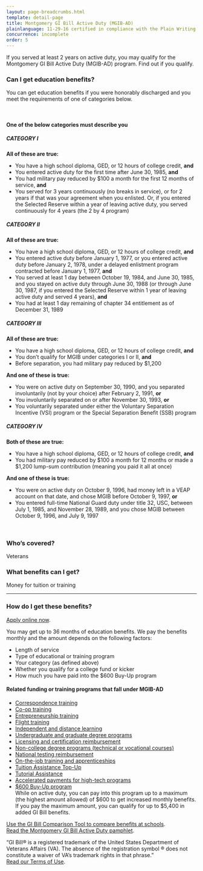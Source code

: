 ```yaml
---
layout: page-breadcrumbs.html
template: detail-page
title: Montgomery GI Bill Active Duty (MGIB-AD)
plainlanguage: 11-29-16 certified in compliance with the Plain Writing Act
concurrence: incomplete
order: 5
---
```


<div class="va-introtext">

If you served at least 2 years on active duty, you may qualify for the Montgomery GI Bill Active Duty (MGIB-AD) program. Find out if you qualify.

</div>


<div class="feature" markdown="1">

### Can I get education benefits?

You can get education benefits if you were honorably discharged and you meet the requirements of one of categories below.

<br>

#### One of the below categories must describe you

##### CATEGORY I

**All of these are true:**

-	You have a high school diploma, GED, or 12 hours of college credit, **and**
- You entered active duty for the first time after June 30, 1985, **and**
- You had military pay reduced by $100 a month for the first 12 months of service, **and**
- You served for 3 years continuously (no breaks in service), or for 2 years if that was your agreement when you enlisted. Or, if you entered the Selected Reserve within a year of leaving active duty, you served continuously for 4 years (the 2 by 4 program)

##### CATEGORY II

**All of these are true:**

-	You have a high school diploma, GED, or 12 hours of college credit, **and**
- You entered active duty before January 1, 1977, or you entered active duty before January 2, 1978, under a delayed enlistment program contracted before January 1, 1977, **and**
- You served at least 1 day between October 19, 1984, and June 30, 1985, and you stayed on active duty through June 30, 1988 (or through June 30, 1987, if you entered the Selected Reserve within 1 year of leaving active duty and served 4 years), **and**
- You had at least 1 day remaining of chapter 34 entitlement as of December 31, 1989

##### CATEGORY III

**All of these are true:**

-	You have a high school diploma, GED, or 12 hours of college credit, **and**
- You don’t qualify for MGIB under categories I or II, **and**
- Before separation, you had military pay reduced by $1,200

**And one of these is true:**

- You were on active duty on September 30, 1990, and you separated involuntarily (not by your choice) after February 2, 1991, **or**
- You involuntarily separated on or after November 30, 1993, **or**
- You voluntarily separated under either the Voluntary Separation Incentive (VSI) program or the Special Separation Benefit (SSB) program

##### CATEGORY IV

**Both of these are true:**

-	You have a high school diploma, GED, or 12 hours of college credit, **and**
- You had military pay reduced by $100 a month for 12 months or made a $1,200 lump-sum contribution (meaning you paid it all at once)

**And one of these is true:**

- You were on active duty on October 9, 1996, had money left in a VEAP account on that date, and chose MGIB before October 9, 1997, **or**
- You entered full-time National Guard duty under title 32, USC, between July 1, 1985, and November 28, 1989, and you chose MGIB between October 9, 1996, and July 9, 1997

<br>

### Who’s covered?

Veterans
</div>

### What benefits can I get?

Money for tuition or training

-----

### How do I get these benefits?
[Apply online now](/education/apply-for-education-benefits/application/1990/introduction).

You may get up to 36 months of education benefits. We pay the benefits monthly and the amount depends on the following factors:

- Length of service
- Type of educational or training program
- Your category (as defined above)
- Whether you qualify for a college fund or kicker
- How much you have paid into the $600 Buy-Up program

#### Related funding or training programs that fall under MGIB-AD

- [Correspondence training](/education/work-learn/non-traditional/correspondence-training/)
- [Co-op training](/education/work-learn/co-op-training/)
- [Entrepreneurship training](/education/advanced-training-and-certifications/entrepreneurship-training/)
- [Flight training](/education/advanced-training-and-certifications/flight-training/)
- [Independent and distance learning](/education/work-learn/non-traditional/independent-distance-learning/)
- [Undergraduate and graduate degree programs](/education/gi-bill/higher-learning/)
- [Licensing and certification reimbursement](/education/advanced-training-and-certifications/licensing-certification/)
- [Non-college degree programs (technical or vocational courses)](/education/work-learn/non-college-degree-program/)
- [National testing reimbursement](/education/advanced-training-and-certifications/national-testing-program/)
- [On-the-job training and apprenticeships](/education/work-learn/job-and-apprenticeship/)
- [Tuition Assistance Top-Up](/education/gi-bill/tuition-assistance/)
- [Tutorial Assistance](/education/gi-bill/tutorial-assistance/)
- [Accelerated payments for high-tech programs](/education/work-learn/non-traditional/accelerated-payments/)
- [$600 Buy-Up program](/education/gi-bill/buy-up-program/) <br> While on active duty, you can pay into this program up to a maximum (the highest amount allowed) of $600 to get increased monthly benefits. If you pay the maximum amount, you can qualify for up to $5,400 in added GI Bill benefits.

[Use the GI Bill Comparison Tool to compare benefits at schools](/gi-bill-comparison-tool/). <br>
[Read the Montgomery GI Bill Active Duty pamphlet](https://www.benefits.va.gov/gibill/docs/pamphlets/ch30_pamphlet.pdf).

“GI Bill&reg; is a registered trademark of the United States Department of Veterans Affairs (VA). The absence of the registration symbol &reg; does not constitute a waiver of VA’s trademark rights in that phrase.” <br> [Read our Terms of Use](https://www.benefits.va.gov/GIBILL/Trademark_Terms_of_Use.asp).
